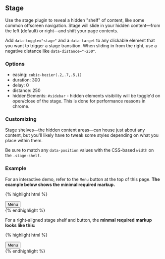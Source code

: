 ## Stage

Use the stage plugin to reveal a hidden "shelf" of content, like some common offscreen navigation. Stage will slide in your hidden content—from the left (default) or right—and shift your page contents.

Add `data-toggle="stage"` and a `data-target` to any clickable element that you want to trigger a stage transition. When sliding in from the right, use a negative distance like `data-distance="-250"`.

### Options

- easing: `cubic-bezier(.2,.7,.5,1)`
- duration: 300
- delay: 0
- distance: 250
- hiddenElements: `#sidebar` - hidden elements visibility will be toggle'd on open/close of the stage. This is done for performance reasons in chrome.

### Customizing

Stage shelves—the hidden content areas—can house just about any content, but you'll likely have to tweak some styles depending on what you place within them.

Be sure to match any `data-position` values with the CSS-based `width` on the `.stage-shelf`.

### Example

For an interactive demo, refer to the `Menu` button at the top of this page. **The example below shows the minimal required markup.**

{% highlight html %}
<div class="stage">
  <button class="btn btn-link stage-toggle" data-target="#stage" data-toggle="stage">
    <span class="icon icon-menu"></span>
    Menu
  </button>

  <div class="stage-shelf">
    <!-- Hidden shelf content -->
  </div>

  <!-- All other page content -->
</div>
{% endhighlight %}

For a right-aligned stage shelf and button, the **minmal required markup looks like this:**

{% highlight html %}
<div class="stage">
  <button class="btn btn-link stage-toggle stage-toggle-right" data-target="#stage" data-toggle="stage" data-position="-250">
    <span class="icon icon-menu"></span>
    Menu
  </button>

  <div class="stage-shelf stage-shelf-right">
    <!-- Hidden shelf content -->
  </div>

  <!-- All other page content -->
</div>
{% endhighlight %}
